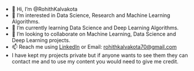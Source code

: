 - 👋 Hi, I’m @RohithKalvakota
- 👀 I’m interested in Data Science, Research and Machine Learning Algorithms.
- 🌱 I’m currently learning Data Science and Deep Learning Algorithms.
- 💞️ I’m looking to collaborate on Machine Learning, Data Science and Deep Learning projects.
- 📫 Reach me using [LinkedIn](https://www.linkedin.com/in/rohithkalvakota/) or Email: rohithkalvakota70@gmail.com
- I have kept my projects private but if anyone wants to see them they can contact me and to use my content you would need to give me credit.

<!---
RohithKalvakota/RohithKalvakota is a ✨ special ✨ repository because its `README.md` (this file) appears on your GitHub profile.
You can click the Preview link to take a look at your changes.
--->
